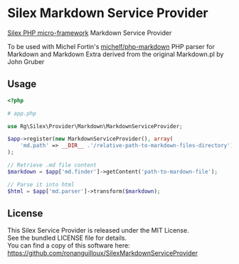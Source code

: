 Silex Markdown Service Provider
===============================

[Silex PHP micro-framework](https://github.com/fabpot/silex/) Markdown Service Provider

To be used with Michel Fortin's [michelf/php-markdown](https://github.com/michelf/php-markdown) 
PHP parser for Markdown and Markdown Extra derived from the original Markdown.pl by John Gruber

Usage
-----

``` php
<?php

# app.php

use Rg\Silex\Provider\Markdown\MarkdownServiceProvider;

$app->register(new MarkdownServiceProvider(), array(
    'md.path' => __DIR__ .'/relative-path-to-markdown-files-directory')
);

// Retrieve .md file content
$markdown = $app['md.finder']->getContent('path-to-mardown-file');

// Parse it into html
$html = $app['md.parser']->transform($markdown);

```

License
-------

This Silex Service Provider is released under the MIT License.  
See the bundled LICENSE file for details.  
You can find a copy of this software here: https://github.com/ronanguilloux/SilexMarkdownServiceProvider
